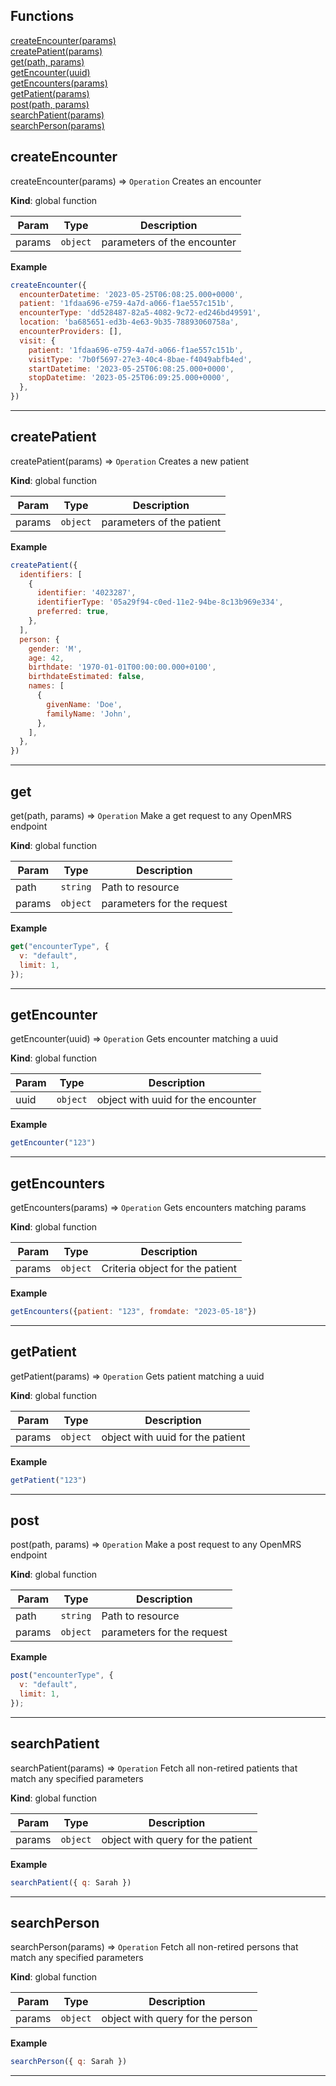 ## Functions

<dl>
<dt>
    <a href="#createEncounter">createEncounter(params)</a></dt>
<dt>
    <a href="#createPatient">createPatient(params)</a></dt>
<dt>
    <a href="#get">get(path, params)</a></dt>
<dt>
    <a href="#getEncounter">getEncounter(uuid)</a></dt>
<dt>
    <a href="#getEncounters">getEncounters(params)</a></dt>
<dt>
    <a href="#getPatient">getPatient(params)</a></dt>
<dt>
    <a href="#post">post(path, params)</a></dt>
<dt>
    <a href="#searchPatient">searchPatient(params)</a></dt>
<dt>
    <a href="#searchPerson">searchPerson(params)</a></dt>
</dl>

## createEncounter

createEncounter(params) ⇒ <code>Operation</code>
Creates an encounter

**Kind**: global function  

| Param | Type | Description |
| --- | --- | --- |
| params | <code>object</code> | parameters of the encounter |

**Example**  
```js
createEncounter({
  encounterDatetime: '2023-05-25T06:08:25.000+0000',
  patient: '1fdaa696-e759-4a7d-a066-f1ae557c151b',
  encounterType: 'dd528487-82a5-4082-9c72-ed246bd49591',
  location: 'ba685651-ed3b-4e63-9b35-78893060758a',
  encounterProviders: [],
  visit: {
    patient: '1fdaa696-e759-4a7d-a066-f1ae557c151b',
    visitType: '7b0f5697-27e3-40c4-8bae-f4049abfb4ed',
    startDatetime: '2023-05-25T06:08:25.000+0000',
    stopDatetime: '2023-05-25T06:09:25.000+0000',
  },
})
```

* * *

## createPatient

createPatient(params) ⇒ <code>Operation</code>
Creates a new patient

**Kind**: global function  

| Param | Type | Description |
| --- | --- | --- |
| params | <code>object</code> | parameters of the patient |

**Example**  
```js
createPatient({
  identifiers: [
    {
      identifier: '4023287',
      identifierType: '05a29f94-c0ed-11e2-94be-8c13b969e334',
      preferred: true,
    },
  ],
  person: {
    gender: 'M',
    age: 42,
    birthdate: '1970-01-01T00:00:00.000+0100',
    birthdateEstimated: false,
    names: [
      {
        givenName: 'Doe',
        familyName: 'John',
      },
    ],
  },
})
```

* * *

## get

get(path, params) ⇒ <code>Operation</code>
Make a get request to any OpenMRS endpoint

**Kind**: global function  

| Param | Type | Description |
| --- | --- | --- |
| path | <code>string</code> | Path to resource |
| params | <code>object</code> | parameters for the request |

**Example**  
```js
get("encounterType", {
  v: "default",
  limit: 1,
});
```

* * *

## getEncounter

getEncounter(uuid) ⇒ <code>Operation</code>
Gets encounter matching a uuid

**Kind**: global function  

| Param | Type | Description |
| --- | --- | --- |
| uuid | <code>object</code> | object with uuid for the encounter |

**Example**  
```js
getEncounter("123")
```

* * *

## getEncounters

getEncounters(params) ⇒ <code>Operation</code>
Gets encounters matching params

**Kind**: global function  

| Param | Type | Description |
| --- | --- | --- |
| params | <code>object</code> | Criteria object for the patient |

**Example**  
```js
getEncounters({patient: "123", fromdate: "2023-05-18"})
```

* * *

## getPatient

getPatient(params) ⇒ <code>Operation</code>
Gets patient matching a uuid

**Kind**: global function  

| Param | Type | Description |
| --- | --- | --- |
| params | <code>object</code> | object with uuid for the patient |

**Example**  
```js
getPatient("123")
```

* * *

## post

post(path, params) ⇒ <code>Operation</code>
Make a post request to any OpenMRS endpoint

**Kind**: global function  

| Param | Type | Description |
| --- | --- | --- |
| path | <code>string</code> | Path to resource |
| params | <code>object</code> | parameters for the request |

**Example**  
```js
post("encounterType", {
  v: "default",
  limit: 1,
});
```

* * *

## searchPatient

searchPatient(params) ⇒ <code>Operation</code>
Fetch all non-retired patients that match any specified parameters

**Kind**: global function  

| Param | Type | Description |
| --- | --- | --- |
| params | <code>object</code> | object with query for the patient |

**Example**  
```js
searchPatient({ q: Sarah })
```

* * *

## searchPerson

searchPerson(params) ⇒ <code>Operation</code>
Fetch all non-retired persons that match any specified parameters

**Kind**: global function  

| Param | Type | Description |
| --- | --- | --- |
| params | <code>object</code> | object with query for the person |

**Example**  
```js
searchPerson({ q: Sarah })
```

* * *

